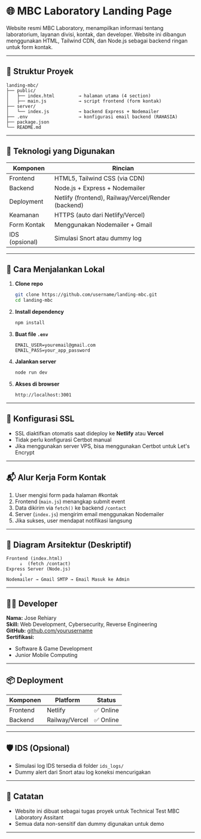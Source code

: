 
# 🌐 MBC Laboratory Landing Page

Website resmi MBC Laboratory, menampilkan informasi tentang laboratorium, layanan divisi, kontak, dan developer. Website ini dibangun menggunakan HTML, Tailwind CDN, dan Node.js sebagai backend ringan untuk form kontak.

---

## 📁 Struktur Proyek

```
landing-mbc/
├── public/
│   ├── index.html         → halaman utama (4 section)
│   ├── main.js            → script frontend (form kontak)
├── server/
│   └── index.js           → backend Express + Nodemailer
├── .env                   → konfigurasi email backend (RAHASIA)
├── package.json
└── README.md
```

---

## 🧰 Teknologi yang Digunakan

| Komponen     | Rincian                         |
|--------------|----------------------------------|
| Frontend     | HTML5, Tailwind CSS (via CDN)    |
| Backend      | Node.js + Express + Nodemailer   |
| Deployment   | Netlify (frontend), Railway/Vercel/Render (backend) |
| Keamanan     | HTTPS (auto dari Netlify/Vercel) |
| Form Kontak  | Menggunakan Nodemailer + Gmail   |
| IDS (opsional)| Simulasi Snort atau dummy log   |

---

## 🚀 Cara Menjalankan Lokal

1. **Clone repo**
   ```bash
   git clone https://github.com/username/landing-mbc.git
   cd landing-mbc
   ```

2. **Install dependency**
   ```bash
   npm install
   ```

3. **Buat file `.env`**
   ```env
   EMAIL_USER=youremail@gmail.com
   EMAIL_PASS=your_app_password
   ```

4. **Jalankan server**
   ```bash
   node run dev
   ```

5. **Akses di browser**
   ```
   http://localhost:3001
   ```

---

## 🔐 Konfigurasi SSL

- SSL diaktifkan otomatis saat dideploy ke **Netlify** atau **Vercel**
- Tidak perlu konfigurasi Certbot manual
- Jika menggunakan server VPS, bisa menggunakan Certbot untuk Let's Encrypt

---

## 📬 Alur Kerja Form Kontak

1. User mengisi form pada halaman #kontak
2. Frontend (`main.js`) menangkap submit event
3. Data dikirim via `fetch()` ke backend `/contact`
4. Server (`index.js`) mengirim email menggunakan Nodemailer
5. Jika sukses, user mendapat notifikasi langsung

---

## 🧱 Diagram Arsitektur (Deskriptif)

```
Frontend (index.html)
     ↓  (fetch /contact)
Express Server (Node.js)
     ↓
Nodemailer → Gmail SMTP → Email Masuk ke Admin
```


---

## 👨‍💻 Developer

**Nama:** Jose Rehiary  
**Skill:** Web Development, Cybersecurity, Reverse Engineering  
**GitHub:** [github.com/yourusername](https://github.com/jsrehiary)  
**Sertifikasi:**  
- Software & Game Development  
- Junior Mobile Computing  

---

## 📦 Deployment

| Komponen | Platform     | Status |
|----------|--------------|--------|
| Frontend | Netlify      | ✅ Online |
| Backend  | Railway/Vercel | ✅ Online |

---

## 🛡 IDS (Opsional)

- Simulasi log IDS tersedia di folder `ids_logs/`
- Dummy alert dari Snort atau log koneksi mencurigakan

---

## 📌 Catatan

- Website ini dibuat sebagai tugas proyek untuk Technical Test MBC Laboratory Assitant
- Semua data non-sensitif dan dummy digunakan untuk demo

---
